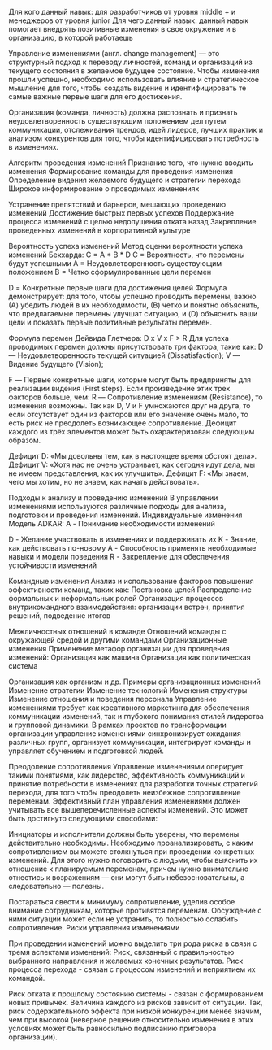 


Для кого данный навык: для разработчиков от  уровня middle + и менеджеров от уровня junior Для чего данный навык: данный навык помогает внедрять позитивные изменения в свое окружение и в организацию, в которой работаешь

Управление изменениями (англ. change management) — это структурный подход к переводу личностей, команд и организаций из текущего состояния в желаемое будущее состояние. Чтобы изменения прошли успешно, необходимо использовать влияние и стратегическое мышление для того, чтобы создать видение и идентифицировать те самые важные первые шаги для его достижения.

Организация (команда, личность) должна распознать и признать неудовлетворенность существующим положением дел путем коммуникации, отслеживания трендов, идей лидеров, лучших практик и анализом конкурентов для того, чтобы идентифицировать потребность в изменениях.

Алгоритм проведения изменений Признание того, что нужно вводить изменения Формирование команды для проведения изменения Определение видения желаемого будущего и стратегии перехода Широкое информирование о проводимых изменениях

Устранение препятствий и барьеров, мешающих проведению изменений Достижение быстрых первых успехов Поддержание процесса изменений с целью недопущения отката назад Закрепление проведенных изменений в корпоративной культуре

Вероятность успеха изменений Метод оценки вероятности успеха изменений Бекхарда: С = А * В * D С = Вероятность, что перемены будут успешными А = Неудовлетворенность существующим положением В = Четко сформулированные цели перемен

D = Конкретные первые шаги для достижения целей Формула демонстрирует: для того, чтобы успешно проводить  перемены, важно (А) убедить людей в их необходимости, (В) четко и понятно объяснить, что предлагаемые перемены улучшат ситуацию, и (D) объяснить ваши цели и показать первые позитивные результаты перемен.

Формула перемен Дейвида Глетчера: D x V x F > R Для успеха проводимых перемен должны присутствовать три фактора, такие как: D — Неудовлетворенность текущей ситуацией (Dissatisfaction); V — Видение будущего (Vision);

F — Первые конкретные шаги, которые могут быть предприняты для реализации видения (First steps). Если произведение этих трех факторов больше, чем: R — Сопротивление изменениям (Resistance), то изменения возможны. Так как D, V и F умножаются друг на друга, то если отсутствует один из факторов или его значение очень мало, то есть риск не преодолеть возникающее сопротивление. Дефицит каждого из трёх элементов может быть охарактеризован следующим образом.

Дефицит D: «Мы довольны тем, как в настоящее время обстоят дела». Дефицит V: «Хотя нас не очень устраивает, как сегодня идут дела, мы не имеем представления, как их улучшить». Дефицит F: «Мы знаем, чего мы хотим, но не знаем, как начать действовать».

Подходы к анализу и проведению изменений В управлении изменениями используются различные подходы для анализа, подготовки и проведения изменений. Индивидуальные изменения Модель ADKAR: A - Понимание необходимости изменений

D - Желание участвовать в изменениях и поддерживать их K - Знание, как действовать по-новому A - Способность применять необходимые навыки и модели поведения R - Закрепление для обеспечения устойчивости изменений

Командные изменения Анализ и использование факторов повышения эффективности команд, таких как: Постановка целей Распределение формальных и неформальных ролей Организация процессов внутрикомандного взаимодействия: организации встреч, принятия решений, подведение итогов

Межличностных отношений в команде Отношений команды с окружающей средой и другими командами Организационные изменения Применение метафор организации для проведения изменений: Организация как машина Организация как политическая система

Организация как организм и др. Примеры организационных изменений Изменение стратегии Изменение технологий Изменения структуры Изменение отношения и поведения персонала Управление изменениями требует как креативного маркетинга для обеспечения коммуникации изменений, так и глубокого понимания стилей лидерства и групповой динамики. В рамках проектов по трансформации организации управление изменениями синхронизирует ожидания различных групп, организует коммуникации, интегрирует команды и управляет обучением и подготовкой людей.

Преодоление сопротивления Управление изменениями оперирует такими понятиями, как лидерство, эффективность коммуникаций и принятие потребности в изменениях для разработки точных стратегий перехода, для того чтобы преодолеть неизбежное сопротивление переменам. Эффективный план управления изменениями должен учитывать все вышеперечисленные аспекты изменений. Это может быть достигнуто следующими способами:

Инициаторы и исполнители должны быть уверены, что перемены действительно необходимы. Необходимо проанализировать, с каким сопротивлением вы можете столкнуться при проведении конкретных изменений. Для этого нужно поговорить с людьми, чтобы выяснить их отношение к планируемым переменам, причем нужно внимательно отнестись к возражениям — они могут быть небезосновательны, а следовательно — полезны.

Постараться свести к минимуму сопротивление, уделив особое внимание сотрудникам, которые противятся переменам. Обсуждение с ними ситуации может если не устранить, то полностью ослабить сопротивление. Риски управления изменениями

При проведении изменений можно выделить три рода риска в связи с тремя аспектами изменений: Риск, связанный с правильностью выбранного направления и желаемых конечных результатов. Риск процесса перехода - связан с процессом изменений и неприятием их командой.

Риск отката к прошлому состоянию системы - связан с формированием новых привычек. Величина каждого из рисков зависит от ситуации. Так, риск содержательного эффекта при низкой конкуренции менее значим, чем при высокой (неверное решение относительно изменения в этих условиях может быть равносильно подписанию приговора организации).

